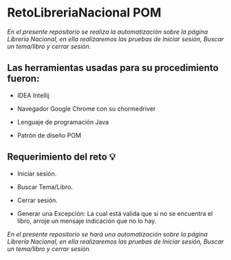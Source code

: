 # RetoLibreriaNacional POM

_En el presente repositorio se realiza la automatización sobre la página Librería Nacional, en ella realizaremos las pruebas de Iniciar sesión, Buscar un tema/libro y cerrar sesión._

## Las herramientas usadas para su procedimiento fueron:

* IDEA Intellij

* Navegador Google Chrome con su chormedriver

* Lenguaje de programación Java

* Patrón de diseño POM

## Requerimiento del reto :bulb:

* Iniciar sesión.

* Buscar Tema/Libro.

* Cerrar sesión.

* Generar una Excepción: La cual está valida que si no se encuentra el libro, arroje  un mensaje indicación que no lo hay.

_En el presente repositorio se hará una automatización sobre la página Librería Nacional, en ella realizaremos las pruebas de Iniciar sesión, Buscar un tema/libro y cerrar sesión._



